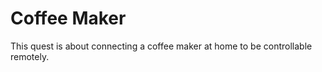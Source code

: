 # Coffee Maker

This quest is about connecting a coffee maker at home to be
controllable remotely.

